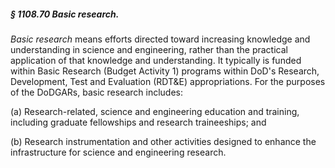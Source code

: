##### § 1108.70 Basic research. #####

*Basic research* means efforts directed toward increasing knowledge and understanding in science and engineering, rather than the practical application of that knowledge and understanding. It typically is funded within Basic Research (Budget Activity 1) programs within DoD's Research, Development, Test and Evaluation (RDT&E) appropriations. For the purposes of the DoDGARs, basic research includes:

(a) Research-related, science and engineering education and training, including graduate fellowships and research traineeships; and

(b) Research instrumentation and other activities designed to enhance the infrastructure for science and engineering research.
